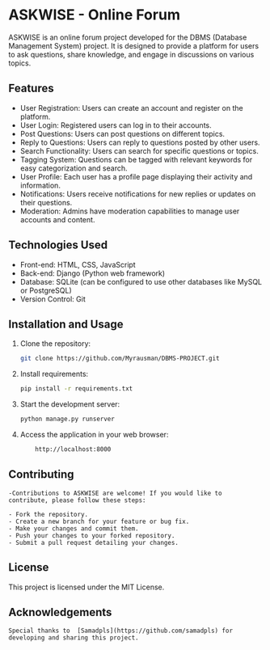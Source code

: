 # ASKWISE - Online Forum

ASKWISE is an online forum project developed for the DBMS (Database Management System) project. It is designed to provide a platform for users to ask questions, share knowledge, and engage in discussions on various topics.

## Features

- User Registration: Users can create an account and register on the platform.
- User Login: Registered users can log in to their accounts.
- Post Questions: Users can post questions on different topics.
- Reply to Questions: Users can reply to questions posted by other users.
- Search Functionality: Users can search for specific questions or topics.
- Tagging System: Questions can be tagged with relevant keywords for easy categorization and search.
- User Profile: Each user has a profile page displaying their activity and information.
- Notifications: Users receive notifications for new replies or updates on their questions.
- Moderation: Admins have moderation capabilities to manage user accounts and content.

## Technologies Used

- Front-end: HTML, CSS, JavaScript
- Back-end: Django (Python web framework)
- Database: SQLite (can be configured to use other databases like MySQL or PostgreSQL)
- Version Control: Git

## Installation and Usage

1. Clone the repository:

   ```bash
   git clone https://github.com/Myrausman/DBMS-PROJECT.git

2. Install requirements:

    ```bash
    pip install -r requirements.txt


3. Start the development server:
    ```bash
    python manage.py runserver

4. Access the application in your web browser:
    ```bash
        http://localhost:8000

## Contributing
    -Contributions to ASKWISE are welcome! If you would like to contribute, please follow these steps:

    - Fork the repository.
    - Create a new branch for your feature or bug fix.
    - Make your changes and commit them.
    - Push your changes to your forked repository.
    - Submit a pull request detailing your changes.
## License
This project is licensed under the MIT License.

## Acknowledgements
    Special thanks to  [Samadpls](https://github.com/samadpls) for developing and sharing this project.
